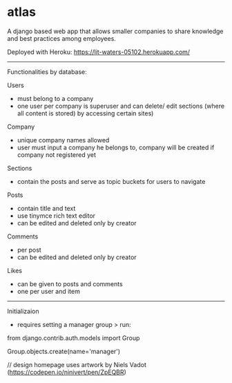 # atlas
A django based web app that allows smaller companies to share knowledge and best practices among employees. 

Deployed with Heroku: https://lit-waters-05102.herokuapp.com/

--------



Functionalities by database: 


Users
- must belong to a company
- one user per company is superuser and can delete/ edit sections (where all content is stored) by accessing certain sites)

Company
- unique company names allowed
- user must input a company he belongs to, company will be created if company not registered yet 

Sections
- contain the posts and serve as topic buckets for users to navigate

Posts
- contain title and text 
- use tinymce rich text editor 
- can be edited and deleted only by creator

Comments
- per post
- can be edited and deleted only by creator

Likes 
- can be given to posts and comments
- one per user and item


-------------

Initializaion 

- requires setting a manager group > run:

from django.contrib.auth.models import Group

Group.objects.create(name='manager')


// design
homepage uses artwork by Niels Vadot (https://codepen.io/ninivert/pen/ZpEQBR)
